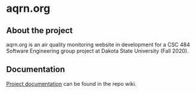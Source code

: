 # aqrn.org

## About the project

aqrn.org is an air quality monitoring website in development for a CSC 484 Software Engineering group project at Dakota State University (Fall 2020).

## Documentation

[Project documentation](https://github.com/aqrn/aqrn.org/wiki) can be found in the repo wiki.

